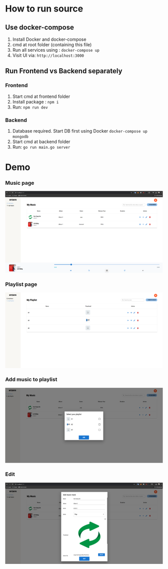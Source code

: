 # How to run source
## Use docker-compose
1. Install Docker and docker-compose
2. cmd at root folder (containing this file)
3. Run all services using : `docker-compose up`
4. Visit UI via: `http://localhost:3000`
## Run Frontend vs Backend separately
### Frontend
1. Start cmd at frontend folder
2. Install package : `npm i`
3. Run: `npm run dev`
### Backend 
1. Database required. Start DB first using Docker `docker-compose up mongodb`
2. Start cmd at backend folder
3. Run: `go run main.go server`

# Demo
### Music page
[![Project Structure](./docs/1.png)](./docs/1.png)
### Playlist page
[![Project Structure](./docs/2.png)](./docs/2.png)
### Add music to playlist
[![Project Structure](./docs/3.png)](./docs/3.png)
### Edit
[![Project Structure](./docs/4.png)](./docs/4.png)
